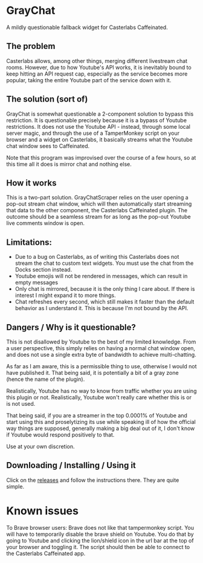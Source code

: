 # GrayChat

A mildly questionable fallback widget for Casterlabs Caffeinated.

## The problem

Casterlabs allows, among other things, merging different livestream chat rooms. However, due to how Youtube's API works, it is inevitably bound to keep hitting an API request cap, especially as the service becomes more popular, taking the entire Youtube part of the service down with it.

## The solution (sort of)

GrayChat is somewhat questionable a 2-component solution to bypass this restriction. It is questionable precisely because it is a bypass of Youtube restrictions. It does not use the Youtube API - instead, through some local server magic, and through the use of a TamperMonkey script on your browser and a widget on Casterlabs, it basically streams what the Youtube chat window sees to Caffeinated.

Note that this program was improvised over the course of a few hours, so at this time all it does is mirror chat and nothing else.

## How it works

This is a two-part solution. GrayChatScraper relies on the user opening a pop-out stream chat window, which will then automatically start streaming that data to the other component, the Casterlabs Caffeinated plugin. The outcome should be a seamless stream for as long as the pop-out Youtube live comments window is open.

## Limitations:

- Due to a bug on Casterlabs, as of writing this Casterlabs does not stream the chat to custom text widgets. You must use the chat from the Docks section instead.
- Youtube emojis will not be rendered in messages, which can result in empty messages
- Only chat is mirrored, because it is the only thing I care about. If there is interest I might expand it to more things.
- Chat refreshes every second, which still makes it faster than the default behavior as I understand it. This is because I'm not bound by the API.

## Dangers / Why is it questionable?

This is not disallowed by Youtube to the best of my limited knowledge. From a user perspective, this simply relies on having a normal chat window open, and does not use a single extra byte of bandwidth to achieve multi-chatting.

As far as I am aware, this is a permissible thing to use, otherwise I would not have published it. That being said, it is potentially a bit of a gray zone (hence the name of the plugin).

Realistically, Youtube has no way to know from traffic whether you are using this plugin or not. Realistically, Youtube won't really care whether this is or is not used.

That being said, if you are a streamer in the top 0.0001% of Youtube and start using this and proselytizing its use while speaking ill of how the official way things are supposed, generally making a big deal out of it, I don't know if Youtube would respond positively to that.

Use at your own discretion.

## Downloading / Installing / Using it

Click on the [releases](https://github.com/MagmaGuy/GrayChat/releases) and follow the instructions there. They are quite simple.

# Known issues

To Brave browser users: Brave does not like that tampermonkey script. You will have to temporarily disable the brave shield on Youtube. You do that by going to Youtube and clicking the lion/shield icon in the url bar at the top of your browser and toggling it. The script should then be able to connect to the Casterlabs Caffeinated app.
